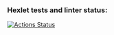 ### Hexlet tests and linter status:
[![Actions Status](https://github.com/THEBESTol0ch/frontend-project-11/actions/workflows/hexlet-check.yml/badge.svg)](https://github.com/THEBESTol0ch/frontend-project-11/actions)